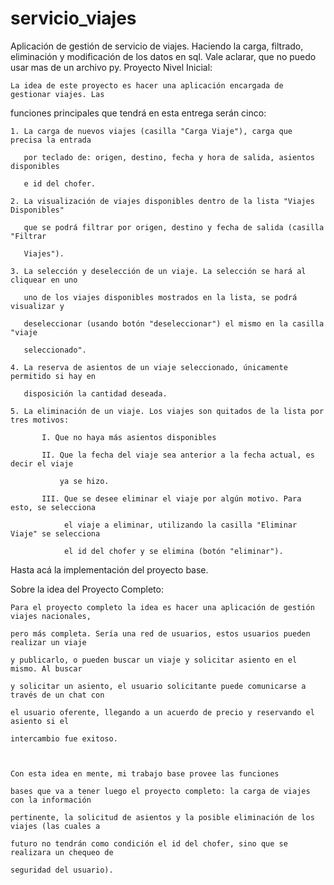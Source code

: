 # servicio_viajes
Aplicación de gestión de servicio de viajes. Haciendo la carga, filtrado, eliminación y modificación de los datos en sql. Vale aclarar, que no puedo usar mas de un archivo py.
Proyecto Nivel Inicial: 

    La idea de este proyecto es hacer una aplicación encargada de gestionar viajes. Las 

funciones principales que tendrá en esta entrega serán cinco:  

    1. La carga de nuevos viajes (casilla "Carga Viaje"), carga que precisa la entrada  

       por teclado de: origen, destino, fecha y hora de salida, asientos disponibles  

       e id del chofer. 

    2. La visualización de viajes disponibles dentro de la lista "Viajes Disponibles" 

       que se podrá filtrar por origen, destino y fecha de salida (casilla "Filtrar 

       Viajes"). 

    3. La selección y deselección de un viaje. La selección se hará al cliquear en uno  

       uno de los viajes disponibles mostrados en la lista, se podrá visualizar y  

       deseleccionar (usando botón "deseleccionar") el mismo en la casilla "viaje 

       seleccionado". 

    4. La reserva de asientos de un viaje seleccionado, únicamente permitido si hay en 

       disposición la cantidad deseada. 

    5. La eliminación de un viaje. Los viajes son quitados de la lista por tres motivos: 

           I. Que no haya más asientos disponibles 

           II. Que la fecha del viaje sea anterior a la fecha actual, es decir el viaje  

               ya se hizo. 

           III. Que se desee eliminar el viaje por algún motivo. Para esto, se selecciona 

                el viaje a eliminar, utilizando la casilla "Eliminar Viaje" se selecciona 

                el id del chofer y se elimina (botón "eliminar"). 

  

Hasta acá la implementación del proyecto base.  

  

Sobre la idea del Proyecto Completo:  

    Para el proyecto completo la idea es hacer una aplicación de gestión viajes nacionales, 

    pero más completa. Sería una red de usuarios, estos usuarios pueden realizar un viaje 

    y publicarlo, o pueden buscar un viaje y solicitar asiento en el mismo. Al buscar  

    y solicitar un asiento, el usuario solicitante puede comunicarse a través de un chat con  

    el usuario oferente, llegando a un acuerdo de precio y reservando el asiento si el 

    intercambio fue exitoso.  

     

    Con esta idea en mente, mi trabajo base provee las funciones 

    bases que va a tener luego el proyecto completo: la carga de viajes con la información 

    pertinente, la solicitud de asientos y la posible eliminación de los viajes (las cuales a  

    futuro no tendrán como condición el id del chofer, sino que se realizara un chequeo de 

    seguridad del usuario). 
